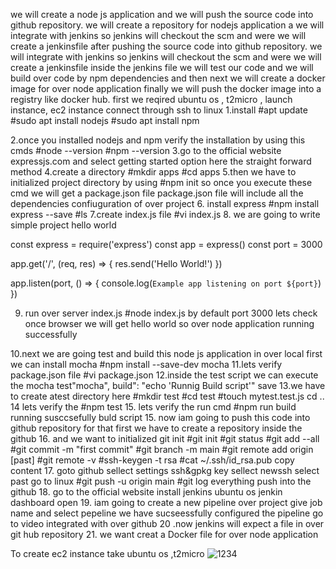 we will create a node js application and we will push the source code into github repository. we will create a repository for nodejs application a we will integrate with jenkins so jenkins will checkout the scm and were we will create a jenkinsfile after pushing the source code into  github repository.  we will integrate with jenkins so jenkins will checkout the scm and were we will create a jenkinsfile inside the jenkins file we will test our code and we will build over code by npm dependencies and then next we will create a docker  image for over node application finally we will push the docker image into a registry like docker hub.
first we reqired ubuntu os ,  t2micro , launch instance, ec2 instance connect through ssh to linux
1.install 
#apt update
#sudo apt install nodejs
#sudo apt install npm

2.once you installed nodejs and npm verify the installation by using this cmds
#node --version
#npm --version
3.go to the official website 
expressjs.com and select getting started option here the straight forward method
4.create a directory 
#mkdir apps
#cd apps
5.then we have to initialized project directory by using 
#npm init
so once you execute these cmd we will get a package.json file package.json file will include all the
dependencies confiuguration of over project
6. install express
#npm install express --save 
#ls
7.create index.js file
#vi index.js
8. we are going to write simple project hello world

const express = require('express')
const app = express()
const port = 3000

app.get('/', (req, res) => {
  res.send('Hello World!')
})

app.listen(port, () => {
  console.log(`Example app listening on port ${port}`)
})

9. run over server index.js
#node index.js
by default port 3000 lets check once browser
we will get hello world so over node application running successfully

10.next we are going test and build this node js application in over local first
we can install mocha
#npm install --save-dev mocha
11.lets verify package.json file
#vi package.json
12.inside the test script  we can execute the mocha 
test"mocha",
build": "echo 'Runnig Build script'"
save
13.we have to create atest directory here
#mkdir test
#cd test
#touch mytest.test.js
cd ..
14 lets verify the 
#npm test
15. lets verify the run cmd
#npm run build
running susccsefully buld script
15. now iam going to push this code into github repository for that first we have to create a repository 
inside the github
16. and we want to initialized git init
#git init
#git status
#git add --all
#git commit -m "first commit"
#git branch -m main
#git remote add origin [past]
#git remote -v
#ssh-keygen -t rsa
#cat ~/.ssh/id_rsa.pub
copy content
17. goto github sellect settings ssh&gpkg key sellect newssh select past
go to linux
#git push -u origin main
#git log
everything push into the github
18. go to the official website 
install jenkins ubuntu os
jenkin dashboard open
19. iam going to create a new pipeline over project
give job name and select pepeline 
we have sucseessfully configured the pipeline go to video integrated with over github
20 .now jenkins will expect a file in over git hub repository
21. we want creat a Docker file for over node application



To create ec2 instance take ubuntu os ,t2micro
![1234](https://github.com/user-attachments/assets/5ea4d12f-7c28-4131-8620-a896ac578884)




